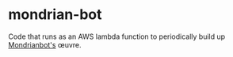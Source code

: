 # mondrian-bot
Code that runs as an AWS lambda function to periodically build up [Mondrianbot's](https://github.com/nickolas1/mondrian) œuvre.
